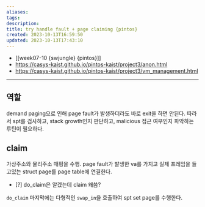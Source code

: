 ```yaml
---
aliases: 
tags: 
description:
title: try handle fault + page claiming {pintos}
created: 2023-10-13T16:59:50
updated: 2023-10-13T17:43:10
---
```

- [[week07-10 {swjungle} {pintos}]]
- <https://casys-kaist.github.io/pintos-kaist/project3/anon.html>
- <https://casys-kaist.github.io/pintos-kaist/project3/vm_management.html>
___

## 역할

demand paging으로 인해 page fault가 발생하더라도 바로 exit을 하면 안된다. 따라서 spt를 검사하고, stack growth인지 판단하고, malicious 접근 여부인지 파악하는 루틴이 필요하다.

## claim

가상주소와 물리주소 매핑을 수행. page fault가 발생한 va를 가지고 실제 프레임을 들고있는 struct page를 page table에 연결한다.

- [?] do_claim은 알겠는데 claim 왜씀? 

`do_claim` 마지막에는 다형적인 `swap_in`을 호출하여 spt set page를 수행한다.
